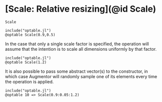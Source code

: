 # [Scale: Relative resizing](@id Scale)

```@docs
Scale
```
```@eval
include("optable.jl")
@optable Scale(0.9,0.5)
```

In the case that only a single scale factor is specified, the
operation will assume that the intention is to scale all
dimensions uniformly by that factor.

```@eval
include("optable.jl")
@optable Scale(1.2)
```

It is also possible to pass some abstract vector(s) to the
constructor, in which case Augmentor will randomly sample one of
its elements every time the operation is applied.

```@eval
include("optable.jl")
@optable 10 => Scale(0.9:0.05:1.2)
```
